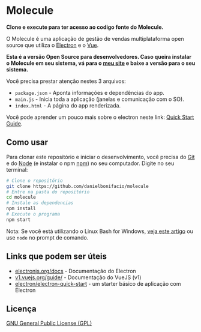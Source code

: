 # Molecule

**Clone e execute para ter acesso ao codigo fonte do Molecule.**

O Molecule é uma aplicação de gestão de vendas multiplataforma open source que utiliza o [Electron](http://electronjs.org/) e o [Vue](http://vuejs.org/).

**Esta é a versão Open Source para desenvolvedores. Caso queira instalar o Molecule em seu sistema, vá para o [meu site](http://danielbonifacio.com.br/) e baixe a versão para o seu sistema.**

Você precisa prestar atenção nestes 3 arquivos:

- `package.json` - Aponta informações e dependências do app.
- `main.js` - Inicia toda a aplicação (janelas e comunicação com o SO).
- `index.html` - A página do app renderizada.

Você pode aprender um pouco mais sobre o electron neste link: [Quick Start Guide](http://electron.atom.io/docs/tutorial/quick-start).

## Como usar

Para clonar este repositório e iniciar o desenvolvimento, você precisa do [Git](https://git-scm.com) e do [Node](https://nodejs.org/en/download/) (e instalar o npm [npm](http://npmjs.com)) no seu computador. Digite no seu terminal:

```bash
# Clone o repositório
git clone https://github.com/danielbonifacio/molecule
# Entre na pasta do repositório
cd molecule
# Instale as dependencias
npm install
# Execute o programa
npm start
```

Nota: Se você está utilizando o Linux Bash for Windows, [veja este artigo](https://www.howtogeek.com/261575/how-to-run-graphical-linux-desktop-applications-from-windows-10s-bash-shell/) ou use `node` no prompt de comando.

## Links que podem ser úteis

- [electronjs.org/docs](http://electronjs.org/docs) - Documentação do Electron
- [v1.vuejs.org/guide/](https://v1.vuejs.org/guide/) - Documentação do VueJS (v1)
- [electron/electron-quick-start](https://github.com/electron/electron-quick-start) - um starter básico de aplicação com Electron

## Licença

[GNU General Public License (GPL)](LICENSE.md)
